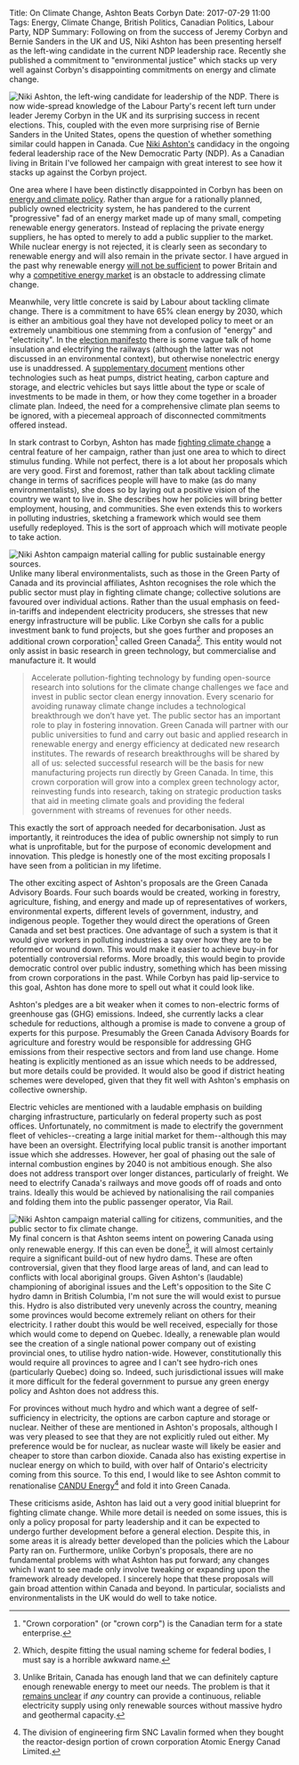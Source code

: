 Title: On Climate Change, Ashton Beats Corbyn
Date: 2017-07-29 11:00
Tags: Energy, Climate Change, British Politics, Canadian Politics, Labour Party, NDP
Summary: Following on from the success of Jeremy Corbyn and Bernie Sanders in the UK and US, Niki Ashton has been presenting herself as the left-wing candidate in the current NDP leadership race. Recently she published a commitment to "environmental justice" which stacks up very well against Corbyn's disappointing commitments on energy and climate change.

![Niki Ashton, the left-wing candidate for leadership of the NDP.]({filename}/images/ashton-climate/ashton.jpg)
There is now wide-spread knowledge of the Labour Party's recent left
turn under leader Jeremy Corbyn in the UK and its surprising success
in recent elections. This, coupled with the even more surprising rise
of Bernie Sanders in the United States, opens the question of whether
something similar could happen in Canada. Cue
[Niki Ashton's](http://www.nikiashton2017.ca/) candidacy in the
ongoing federal leadership race of the New Democratic Party (NDP). As a
Canadian living in Britain I've followed her campaign with great
interest to see how it stacks up against the Corbyn project.

One area where I have been distinctly disappointed in Corbyn has been
on
[energy and climate policy]({filename}/attachments/ManifestoResponse.pdf).
Rather than argue for a rationally planned, publicly owned electricity
system, he has pandered to the current "progressive" fad of an energy
market made up of many small, competing renewable energy
generators. Instead of replacing the private energy suppliers, he has
opted to merely to add a public supplier to the market. While nuclear
energy is not rejected, it is clearly seen as secondary to renewable
energy and will also remain in the private sector. I have argued in
the past why renewable energy
[will not be sufficient]({filename}/Politics/21EnergyP1.md) to power
Britain and why a
[competitive energy market]({filename}/Politics/21EnergyP4.md) is an
obstacle to addressing climate change.

Meanwhile, very little concrete is said by Labour about tackling
climate change. There is a commitment to have 65% clean energy by
2030, which is either an ambitious goal they have not developed policy
to meet or an extremely unambitious one stemming from a confusion of
"energy" and "electricity". In the
[election manifesto](http://www.labour.org.uk/index.php/manifesto2017)
there is some vague talk of home insulation and electrifying the
railways (although the latter was not discussed in an environmental
context), but otherwise nonelectric energy use is unaddressed. A
[supplementary document](http://www.labour.org.uk/page/-/PDFs/ONLINE%209756_17%20Richer%20Britain%2C%20Richer%20Lives%20%C2%AD%20Labour%C2%B9s%20Industrial%20Strate....pdf)
mentions other technologies such as heat pumps, district heating,
carbon capture and storage, and electric vehicles but says little
about the type or scale of investments to be made in them, or how they
come together in a broader climate plan. Indeed, the need for a
comprehensive climate plan seems to be ignored, with a piecemeal
approach of disconnected commitments offered instead.

In stark contrast to Corbyn, Ashton has made
[fighting climate change](http://www.nikiashton2017.ca/environmental-justice/)
a central feature of her campaign, rather than just one area to which
to direct stimulus funding. While not perfect, there is a lot about
her proposals which are very good. First and foremost, rather than
talk about tackling climate change in terms of sacrifices people will
have to make (as do many environmentalists), she does so by laying out
a positive vision of the country we want to live in. She describes how
her policies will bring better employment, housing, and
communities. She even extends this to workers in polluting industries,
sketching a framework which would see them usefully redeployed. This
is the sort of approach which will motivate people to take action.

![Niki Ashton campaign material calling for public sustainable energy sources.]({filename}/images/ashton-climate/publicEnergy.jpg)
Unlike many liberal environmentalists, such as those in the Green
Party of Canada and its provincial affiliates, Ashton recognises the
role which the public sector must play in fighting climate change;
collective solutions are favoured over individual actions. Rather than
the usual emphasis on feed-in-tariffs and independent electricity
producers, she stresses that new energy infrastructure will be
public. Like Corbyn she calls for a public investment bank to fund
projects, but she goes further and proposes an additional crown
corporation[^1] called Green Canada[^2]. This entity would not only
assist in basic research in green technology, but commercialise and
manufacture it. It would
>Accelerate pollution-fighting technology by funding open-source
>research into solutions for the climate change challenges we face and
>invest in public sector clean energy innovation. Every scenario for
>avoiding runaway climate change includes a technological breakthrough
>we don’t have yet. The public sector has an important role to play
>in fostering innovation. Green Canada will partner with our public
>universities to fund and carry out basic and applied research in
>renewable energy and energy efficiency at dedicated new research
>institutes. The rewards of research breakthroughs will be shared by
>all of us: selected successful research will be the basis for new
>manufacturing projects run directly by Green Canada. In time, this
>crown corporation will grow into a complex green technology actor,
>reinvesting funds into research, taking on strategic production tasks
>that aid in meeting climate goals and providing the federal
>government with streams of revenues for other needs.

This exactly the sort of approach needed for decarbonisation. Just as
importantly, it reintroduces the idea of public ownership not simply
to run what is unprofitable, but for the purpose of economic
development and innovation. This pledge is honestly one of the most
exciting proposals I have seen from a politician in my lifetime.

The other exciting aspect of Ashton's proposals are the Green Canada
Advisory Boards. Four such boards would be created, working in
forestry, agriculture, fishing, and energy and made up of
representatives of workers, environmental experts, different levels of
government, industry, and indigenous people. Together they would
direct the operations of Green Canada and set best practices. One
advantage of such a system is that it would give workers in polluting
industries a say over how they are to be reformed or wound down. This
would make it easier to achieve buy-in for potentially controversial
reforms. More broadly, this would begin to provide democratic control
over public industry, something which has been missing from crown
corporations in the past. While Corbyn has paid lip-service to this
goal, Ashton has done more to spell out what it could look like.

Ashton's pledges are a bit weaker when it comes to non-electric forms
of greenhouse gas (GHG) emissions. Indeed, she currently lacks
a clear schedule for reductions, although a promise is made to convene
a group of experts for this purpose. Presumably the Green Canada
Advisory Boards for agriculture and forestry would be responsible for
addressing GHG emissions from their respective sectors and from land
use change. Home heating is explicitly mentioned as an issue which
needs to be addressed, but more details could be provided. It would
also be good if district heating schemes were developed, given that
they fit well with Ashton's emphasis on collective ownership.

Electric vehicles are mentioned with a laudable emphasis on building
charging infrastructure, particularly on federal property such as post
offices. Unfortunately, no commitment is made to electrify the
government fleet of vehicles--creating a large initial
market for them--although this may have been an oversight.
Electrifying local public transit is another important issue which she
addresses. However, her goal of phasing out the sale of internal
combustion engines by 2040 is not ambitious enough. She also does not
address transport over longer distances, particularly of freight. We
need to electrify Canada's railways and move goods off of roads and
onto trains. Ideally this would be achieved by nationalising the rail
companies and folding them into the public passenger operator, Via
Rail.

![Niki Ashton campaign material calling for citizens, communities, and the public sector to fix climate change.]({filename}/images/ashton-climate/publicSector.jpg)
My final concern is that Ashton seems intent on powering Canada using
only renewable energy. If this can even be done[^3], it will almost certainly
require a significant build-out of new hydro dams. These are often
controversial, given that they flood large areas of land, and can lead
to conflicts with local aboriginal groups. Given Ashton's (laudable)
championing of aboriginal issues and the Left's opposition to the
Site&nbsp;C hydro damn in British Columbia, I'm not sure the will
would exist to pursue this. Hydro is also distributed very unevenly
across the country, meaning some provinces would become extremely
reliant on others for their electricity. I rather doubt this
would be well received, especially for those which would come to
depend on Quebec. Ideally, a renewable plan would see the creation of
a single national power company out of existing provincial ones, to
utilise hydro nation-wide. However, constitutionally this would
require all provinces to agree and I can't see hydro-rich ones
(particularly Quebec) doing so. Indeed, such jurisdictional issues
will make it more difficult for the federal government to pursue any
green energy policy and Ashton does not address this.

For provinces without much hydro and which want a degree of
self-sufficiency in electricity, the options are carbon capture and
storage or nuclear. Neither of these are mentioned in Ashton's
proposals, although I was very pleased to see that they are not
explicitly ruled out either. My preference would be for nuclear, as
nuclear waste will likely be easier and cheaper to store than carbon
dioxide. Canada also has existing expertise in nuclear energy on which
to build, with over half of Ontario's electricity coming from this
source. To this end, I would like to see Ashton commit to
renationalise [CANDU Energy](http://www.snclavalin.com/en/nuclear)[^4]
and fold it into Green Canada.

These criticisms aside, Ashton has laid out a very good initial
blueprint for fighting climate change. While more detail is needed on
some issues, this is only a policy proposal for party leadership and
it can be expected to undergo further development before a general
election. Despite this, in some areas it is already better developed
than the policies which the Labour Party ran on. Furthermore, unlike
Corbyn's proposals, there are no fundamental problems with what Ashton
has put forward; any changes which I want to see made only involve
tweaking or expanding upon the framework already developed.  I
sincerely hope that these proposals will gain broad attention within
Canada and beyond. In particular, socialists and environmentalists in
the UK would do well to take notice.

[^1]: "Crown corporation" (or "crown corp") is the Canadian term for a
state enterprise.

[^2]: Which, despite fitting the usual naming scheme for federal
bodies, I must say is a horrible awkward name.

[^3]: Unlike Britain, Canada has enough land that we can definitely
capture enough renewable energy to meet our needs. The problem is that
it
[remains unclear](https://www.vox.com/energy-and-environment/2017/4/7/15159034/100-renewable-energy-studies)
if _any_ country can provide a continuous, reliable electricity supply
using only renewable sources without massive hydro and geothermal
capacity.

[^4]: The division of engineering firm SNC Lavalin formed when they
bought the reactor-design portion of crown corporation Atomic Energy
Canad Limited.
